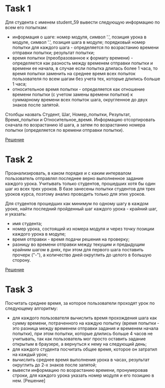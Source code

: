 # Task 1

Для студента с именем student_59 вывести следующую информацию по всем его попыткам:

- информация о шаге: номер модуля, символ '.', позиция урока в модуле, символ '.', позиция шага в модуле;
порядковый номер попытки для каждого шага - определяется по возрастанию времени отправки попытки;
результат попытки;
- время попытки (преобразованное к формату времени) - определяется как разность между временем отправки попытки и времени ее начала, 
в случае если попытка длилась более 1 часа, то время попытки заменить на среднее время всех попыток пользователя по всем шагам без учета тех, 
которые длились больше 1 часа;
- относительное время попытки  - определяется как отношение времени попытки (с учетом замены времени попытки) к суммарному времени всех попыток  шага, 
округленное до двух знаков после запятой.

Столбцы назвать  Студент,  Шаг, Номер_попытки, Результат, Время_попытки и Относительное_время. Информацию отсортировать сначала по возрастанию id шага, 
а затем по возрастанию номера попытки (определяется по времени отправки попытки).

[Решение](https://github.com/wassupqw/code_examples/blob/main/sql/Task%201.sql)

# Task 2

Проанализировать, в каком порядке и с каким интервалом пользователь отправлял последнее верно выполненное задание каждого урока. 
Учитывать только студентов, прошедших хотя бы один шаг из всех трех уроков. В базе занесены попытки студентов  для трех уроков курса, 
поэтому анализ проводить только для этих уроков.

Для студентов прошедших как минимум по одному шагу в каждом уроке, найти последний пройденный шаг каждого урока - крайний шаг, и указать:

- имя студента;
- номер урока, состоящий из номера модуля и через точку позиции каждого урока в модуле;
- время отправки  - время подачи решения на проверку;
- разницу во времени отправки между текущим и предыдущим крайним шагом в днях, при этом для первого шага поставить прочерк ("-"), 
а количество дней округлить до целого в большую сторону.

[Решение](https://github.com/wassupqw/code_examples/blob/main/sql/Task%202.sql)


# Task 3

Посчитать среднее время, за которое пользователи проходят урок по следующему алгоритму:

- для каждого пользователя вычислить время прохождения шага как сумму времени, потраченного на каждую попытку (время попытки - это разница между 
временем отправки задания и временем начала попытки), при этом попытки, которые длились больше 4 часов не учитывать, так как пользователь 
мог просто оставить задание открытым в браузере, а вернуться к нему на следующий день;
- для каждого студента посчитать общее время, которое он затратил на каждый урок;
- вычислить среднее время выполнения урока в часах, результат округлить до 2-х знаков после запятой;
- вывести информацию по возрастанию времени, пронумеровав строки, для каждого урока указать номер модуля и его позицию в нем.
[Решение]
